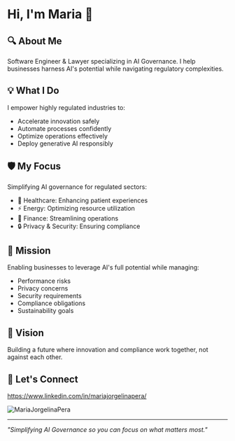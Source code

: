 # Hi, I'm Maria 👋

## 🔍 About Me
Software Engineer & Lawyer specializing in AI Governance. I help businesses harness AI's potential while navigating regulatory complexities.

## 💡 What I Do
I empower highly regulated industries to:
- Accelerate innovation safely
- Automate processes confidently
- Optimize operations effectively
- Deploy generative AI responsibly

## 🛡️ My Focus
Simplifying AI governance for regulated sectors:
- 🏥 Healthcare: Enhancing patient experiences
- ⚡ Energy: Optimizing resource utilization
- 🏦 Finance: Streamlining operations
- 🔒 Privacy & Security: Ensuring compliance

## 🎯 Mission
Enabling businesses to leverage AI's full potential while managing:
- Performance risks
- Privacy concerns
- Security requirements
- Compliance obligations
- Sustainability goals

## 🌱 Vision
Building a future where innovation and compliance work together, not against each other.

## 🤝 Let's Connect

https://www.linkedin.com/in/mariajorgelinapera/ 

![MariaJorgelinaPera](https://github.com/user-attachments/assets/ded5778b-61df-4691-9e60-03420b0a2080)




---
*"Simplifying AI Governance so you can focus on what matters most."*
